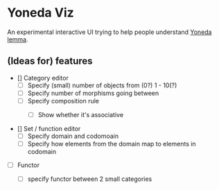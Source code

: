 # Yoneda Viz

An experimental interactive UI trying to help people understand [Yoneda lemma](https://en.wikipedia.org/wiki/Yoneda_lemma).

## (Ideas for) features

- [] Category editor
    - [ ] Specify (small) number of objects from (0?) 1 - 10(?)
    - [ ] Specify number of morphisms going between
    - [ ] Specify composition rule
        - [ ] Show whether it's associative


- [] Set / function editor
   - [ ] Specify domain and codomoain
   - [ ] Specify how elements from the domain map to elements in codomain

- [ ] Functor
    - [ ] specify functor between 2 small categories


